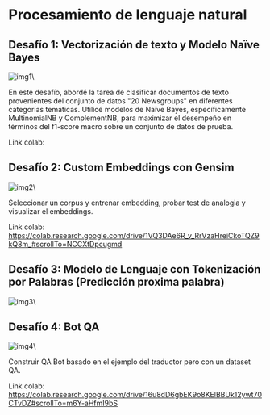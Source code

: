 # Procesamiento de lenguaje natural


## Desafío 1: Vectorización de texto y Modelo Naïve Bayes
![img1](images_readme/desafio1.png)\

En este desafío, abordé la tarea de clasificar documentos de texto provenientes del conjunto de datos "20 Newsgroups" en diferentes categorías temáticas. Utilicé modelos de Naïve Bayes, específicamente MultinomialNB y ComplementNB, para maximizar el desempeño en términos del f1-score macro sobre un conjunto de datos de prueba.


Link colab: 


## Desafío 2: Custom Embeddings con Gensim
![img2](images_readme/desafio2.png)\

Seleccionar un corpus y entrenar embedding, probar test de analogia y visualizar el embeddings.

Link colab:  https://colab.research.google.com/drive/1VQ3DAe6R_v_RrVzaHreiCkoTQZ9kQ8m_#scrollTo=NCCXtDpcugmd

## Desafío 3: Modelo de Lenguaje con Tokenización por Palabras (Predicción proxima palabra)
![img3](images_readme/desafio3.png)\

## Desafío 4: Bot QA
![img4](images_readme/desafio4.png)\

Construir QA Bot basado en el ejemplo del traductor pero con un dataset QA.


Link colab: https://colab.research.google.com/drive/16u8dD6gbEK9o8KElBBUk12ywt70CTvDZ#scrollTo=m6Y-aHfmI9bS